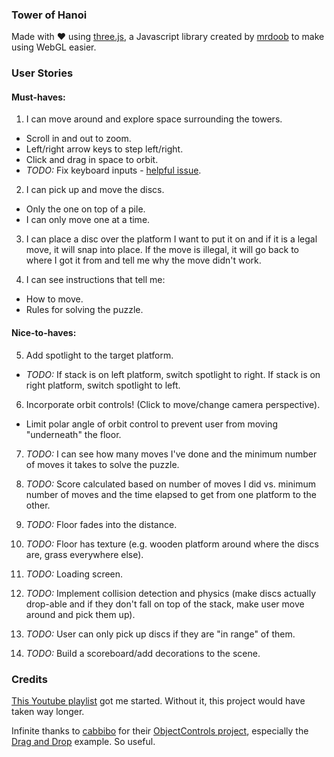 ### Tower of Hanoi
Made with &hearts; using [three.js](https://threejs.org/), a Javascript library created by [mrdoob](https://github.com/mrdoob) to make using WebGL easier.

### User Stories
#### Must-haves:
1) I can move around and explore space surrounding the towers.
  * Scroll in and out to zoom.
  * Left/right arrow keys to step left/right.
  * Click and drag in space to orbit.
  * *TODO:* Fix keyboard inputs - [helpful issue](https://github.com/mrdoob/three.js/issues/4327).

2) I can pick up and move the discs.
  * Only the one on top of a pile.
  * I can only move one at a time.

3) I can place a disc over the platform I want to put it on and if it is a legal move, it will snap into place. If the move is illegal, it will go back to where I got it from and tell me why the move didn't work.

4) I can see instructions that tell me:
  * How to move.
  * Rules for solving the puzzle.

#### Nice-to-haves:

5) Add spotlight to the target platform.
  * *TODO:* If stack is on left platform, switch spotlight to right. If stack is on right platform, switch spotlight to left.

6) Incorporate orbit controls! (Click to move/change camera perspective).
  * Limit polar angle of orbit control to prevent user from moving "underneath" the floor.

7) *TODO:* I can see how many moves I've done and the minimum number of moves it takes to solve the puzzle.

8) *TODO:* Score calculated based on number of moves I did vs. minimum number of moves and the time elapsed to get from one platform to the other.

9) *TODO:* Floor fades into the distance.

10) *TODO:* Floor has texture (e.g. wooden platform around where the discs are, grass everywhere else).

11) *TODO:* Loading screen.

12) *TODO:* Implement collision detection and physics (make discs actually drop-able and if they don't fall on top of the stack, make user move around and pick them up).

13) *TODO:* User can only pick up discs if they are "in range" of them.

14) *TODO:* Build a scoreboard/add decorations to the scene. 

### Credits

[This Youtube playlist](https://www.youtube.com/playlist?list=PLCTVwBLCNozSGfxhCIiEH26tbJrQ2_Bw3) got me started. Without it, this project would have taken way longer.

Infinite thanks to [cabbibo](https://github.com/cabbibo) for their [ObjectControls project](https://github.com/cabbibo/ObjectControls), especially the [Drag and Drop](https://github.com/cabbibo/ObjectControls/blob/master/examples/drag.html) example. So useful.
